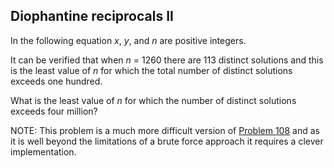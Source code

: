 ## Diophantine reciprocals II

In the following equation <var>x</var>, <var>y</var>, and <var>n</var> are positive integers.

It can be verified that when <var>n</var> = 1260 there are 113 distinct solutions and this is the least value of <var>n</var> for which the total number of distinct solutions exceeds one hundred.

What is the least value of <var>n</var> for which the number of distinct solutions exceeds four million?

NOTE: This problem is a much more difficult version of <a href="problem=108">Problem 108</a> and as it is well beyond the limitations of a brute force approach it requires a clever implementation.

